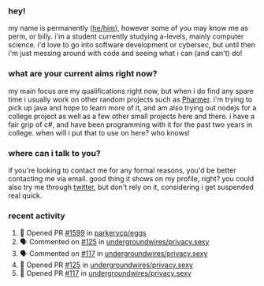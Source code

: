 ### hey!
my name is permanently ([he/him](https://pronoun.is/he)), however some of you may know me as perm, or billy. i'm a student currently studying a-levels, mainly computer science. i'd love to go into software development or cybersec, but until then i'm just messing around with code and seeing what i can (and can't) do!

### what are your current aims right now?
my main focus are my qualifications right now, but when i do find any spare time i usually work on other random projects such as [Pharmer](https://github.com/Permanently/Pharmer). i'm trying to pick up java and hope to learn more of it, and am also trying out nodejs for a college project as well as a few other small projects here and there. i have a fair grip of c#, and have been programming with it for the past two years in college. when will i put that to use on here? who knows!

### where can i talk to you?
if you're looking to contact me for any formal reasons, you'd be better contacting me via email. good thing it shows on my profile, right? you could also try me through [twitter](https://twitter.com/permanentlay), but don't rely on it, considering i get suspended real quick.

### recent activity
<!--START_SECTION:activity-->
1. 💪 Opened PR [#1599](https://github.com/parkervcp/eggs/pull/1599) in [parkervcp/eggs](https://github.com/parkervcp/eggs)
2. 🗣 Commented on [#125](https://github.com/undergroundwires/privacy.sexy/issues/125) in [undergroundwires/privacy.sexy](https://github.com/undergroundwires/privacy.sexy)
3. 🗣 Commented on [#117](https://github.com/undergroundwires/privacy.sexy/issues/117) in [undergroundwires/privacy.sexy](https://github.com/undergroundwires/privacy.sexy)
4. 💪 Opened PR [#125](https://github.com/undergroundwires/privacy.sexy/pull/125) in [undergroundwires/privacy.sexy](https://github.com/undergroundwires/privacy.sexy)
5. 💪 Opened PR [#117](https://github.com/undergroundwires/privacy.sexy/pull/117) in [undergroundwires/privacy.sexy](https://github.com/undergroundwires/privacy.sexy)
<!--END_SECTION:activity-->

